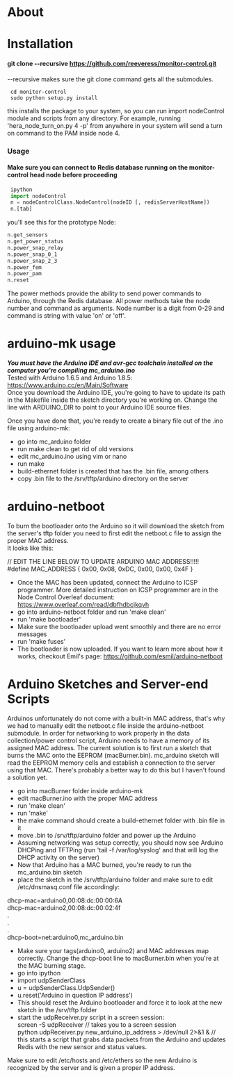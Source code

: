 
# About

# Installation

#### git clone --recursive https://github.com/reeveress/monitor-control.git
--recursive makes sure the git clone command gets all the submodules. 
```shell
 cd monitor-control
 sudo python setup.py install 
```
this installs the package to your system, so you can run import nodeControl module and scripts from any directory. For example, running 'hera_node_turn_on.py 4 -p' from anywhere in your system will send a turn on command to the PAM inside node 4. 


### Usage 
#### Make sure you can connect to Redis database running on the monitor-control head node before proceeding
```python
 ipython  
 import nodeControl   
 n = nodeControlClass.NodeControl(nodeID [, redisServerHostName])   
 n.[tab] 
```
you'll see this for the prototype Node:
```python
n.get_sensors  
n.get_power_status                 
n.power_snap_relay      
n.power_snap_0_1       
n.power_snap_2_3       
n.power_fem   
n.power_pam    
n.reset  
```
The power methods provide the ability to send power commands to Arduino, through the Redis database.
All power methods take the node number and command as arguments. Node number is a digit from 0-29 and command
is string with value 'on' or 'off'. 

# arduino-mk usage
***You must have the Arduino IDE and avr-gcc toolchain installed on the computer you're compiling mc_arduino.ino***  
Tested with Arduino 1.6.5 and Arduino 1.8.5: https://www.arduino.cc/en/Main/Software   
Once you download the Arduino IDE, you're going to have to update its path in the Makefile inside the sketch directory
you're working on. Change the line with ARDUINO_DIR to point to your Arduino IDE source files. 

Once you have done that, you're ready to create a binary file out of the .ino file using arduino-mk:  

* go into mc_arduino folder
* run make clean to get rid of old versions
* edit mc_arduino.ino using vim or nano
* run make
* build-ethernet folder is created that has the .bin file, among others
* copy .bin file to the /srv/tftp/arduino directory on the server

# arduino-netboot  
To burn the bootloader onto the Arduino so it will download the sketch from the server's tftp folder you need to first edit the netboot.c file to assign the proper MAC address.  
It looks like this:

// EDIT THE LINE BELOW TO UPDATE ARDUINO MAC ADDRESS!!!!!  
#define MAC_ADDRESS { 0x00, 0x08, 0xDC, 0x00, 0x00, 0x4F }  

* Once the MAC has been updated, connect the Arduino to ICSP programmer. More detailed instruction on ICSP programmer are
in the Node Control Overleaf document: https://www.overleaf.com/read/dbfhdbcjkqvh  
* go into arduino-netboot folder and run 'make clean'  
* run 'make bootloader'
* Make sure the bootloader upload went smoothly and there are no error messages  
* run 'make fuses' 
* The bootloader is now uploaded. If you want to learn more about how it works, checkout Emil's page: https://github.com/esmil/arduino-netboot

# Arduino Sketches and Server-end Scripts
Arduinos unfortunately do not come with a built-in MAC address, that's why we had to manually edit the netboot.c file inside the arduino-netboot submodule. In order for networking to work properly in the data collection/power control script, Arduino needs to have a memory of its assigned MAC address. The current solution is to first run a sketch that burns the MAC onto the EEPROM (macBurner.bin). mc_arduino sketch will read the EEPROM memory cells and establish a connection to the server using that MAC. There's probably a better way to do this but I haven't found a solution yet. 
* go into macBurner folder inside arduino-mk  
* edit macBurner.ino with the proper MAC address  
* run 'make clean'  
* run 'make'  
* the make command should create a build-ethernet folder with .bin file in it  
* move .bin to /srv/tftp/arduino folder and power up the Arduino  
* Assuming networking was setup correctly, you should now see Arduino DHCPing and TFTPing (run 'tail -f /var/log/syslog' and that will log the DHCP activity on the server)  
* Now that Arduino has a MAC burned, you're ready to run the mc_arduino.bin sketch  
* place the sketch in the /srv/tftp/arduino folder and make sure to edit /etc/dnsmasq.conf file accordingly:  

dhcp-mac=arduino0,00:08:dc:00:00:6A  
dhcp-mac=arduino2,00:08:dc:00:02:4f  
.  
.  
.  
dhcp-boot=net:arduino0,mc_arduino.bin 

* Make sure your tags(arduino0, arduino2) and MAC addresses map correctly. Change the dhcp-boot line to macBurner.bin when you're at the MAC burning stage.  
* go into ipython  
* import udpSenderClass  
* u = udpSenderClass.UdpSender()  
* u.reset('Arduino in question IP address')  
* This should reset the Arduino bootloader and force it to look at the new sketch in the /srv/tftp folder  
* start the udpReceiver.py script in a screen session:  
screen -S udpReceiver // takes you to a screen session  
python udpReceiver.py new_arduino_ip_address > /dev/null 2>&1 & // this starts a script that grabs data packets from the Arduino and updates Redis with the new sensor and status values.  

Make sure to edit /etc/hosts and /etc/ethers so the new Arduino is recognized by the server and is given a proper IP address. 

